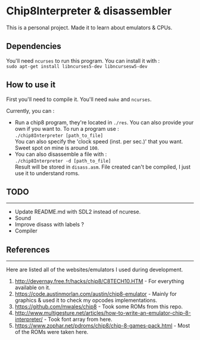 # Chip8Interpreter & disassembler
This is a personal project. Made it to learn about emulators & CPUs.  


## Dependencies
You'll need `ncurses` to run this program. You can install it with :  
`sudo apt-get install libncurses5-dev libncursesw5-dev`


## How to use it
First you'll need to compile it. You'll need `make` and `ncurses`.  
  
Currently, you can :  
- Run a chip8 program, they're located in `./res`. You can also provide your own if you want to. To run a program use :    
`./chip8Interpreter [path_to_file]`  
You can also specify the 'clock speed (inst. per sec.)' that you want. Sweet spot on mine is around `100`.
- You can also disassemble a file with :  
`./chip8Interpreter -d [path_to_file]`   
Result will be stored in `disass.asm`. File created can't be compiled, I just use it to understand roms.



## TODO
---
- Update README.md with SDL2 instead of ncurese.
- Sound
- Improve disass with labels ?
- Compiler
## References
---
Here are listed all of the websites/emulators I used during development.  
1. http://devernay.free.fr/hacks/chip8/C8TECH10.HTM - For everything available on it.
2. https://code.austinmorlan.com/austin/chip8-emulator - Mainly for graphics & used it to check my opcodes implementations.
3. https://github.com/mwales/chip8 - Took some ROMs from this repo.
4. http://www.multigesture.net/articles/how-to-write-an-emulator-chip-8-interpreter/ - Took font array from here.
5.  https://www.zophar.net/pdroms/chip8/chip-8-games-pack.html - Most of the ROMs were taken here.